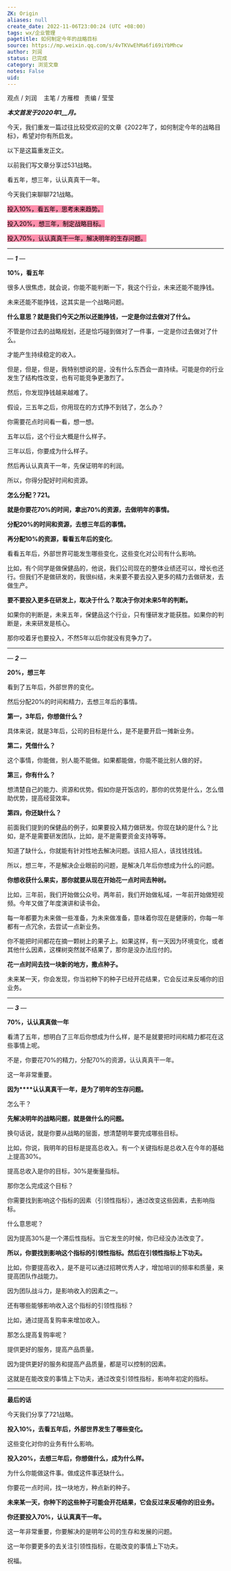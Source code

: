 ```yaml
---
ZK: Origin
aliases: null
create_date: 2022-11-06T23:00:24 (UTC +08:00)
tags: wx/企业管理
pagetitle: 如何制定今年的战略目标
source: https://mp.weixin.qq.com/s/4vTKVwEhMa6fi69iYbMhcw
author: 刘润
status: 已完成
category: 浏览文章
notes: False
uid: 
---
```


观点 / 刘润    主笔 / 方雁橙   责编 / 莹莹

_**_本文首发于2020年1__月。_**_

今天，我们重发一篇过往比较受欢迎的文章《2022年了，如何制定今年的战略目标》，希望对你有所启发。

以下是这篇重发正文。

以前我们写文章分享过531战略。

看五年，想三年，认认真真干一年。

今天我们来聊聊721战略。

<mark style="background: #FF5582A6;">投入10%，看五年，思考未来趋势。</mark>

<mark style="background: #FF5582A6;">投入20%，想三年，制定战略目标。</mark>

<mark style="background: #FF5582A6;">投入70%，认认真真干一年，解决明年的生存问题。</mark>

___

_—_ _****1****_ _—_  

**10%，看五年**

很多人很焦虑，就会说，你能不能判断一下，我这个行业，未来还能不能挣钱。

未来还能不能挣钱，这其实是一个战略问题。

**什么意思？就是我们今天之所以还能挣钱，一定是你过去做对了什么。**

不管是你过去的战略规划，还是恰巧碰到做对了一件事，一定是你过去做对了什么。

才能产生持续稳定的收入。

但是，但是，但是，我特别想说的是，没有什么东西会一直持续。可能是你的行业发生了结构性改变，也有可能竞争更激烈了。

然后，你发现挣钱越来越难了。

假设，三五年之后，你用现在的方式挣不到钱了，怎么办？

你需要花点时间看一看，想一想。

五年以后，这个行业大概是什么样子。

三年以后，你要成为什么样子。

然后再认认真真干一年，先保证明年的利润。

所以，你得分配好时间和资源。

**怎么分配？721。**

**就是你要花70%的时间，拿出70%的资源，去做明年的事情。**

**分配20%的时间和资源，去想三年后的事情。**

**再分配10%的资源，看看五年后的变化**。

看看五年后，外部世界可能发生哪些变化，这些变化对公司有什么影响。

比如，有个同学是做保健品的，他说，我们公司现在的整体业绩还可以，增长也还行。但我们不是做研发的，我很纠结，未来要不要去投入更多的精力去做研发，去做生产。

**要不要投入更多在研发上，取决于什么？取决于你对未来5年的判断。**

如果你的判断是，未来五年，保健品这个行业，只有懂研发才能获胜。如果你的判断是，未来研发是核心。

那你咬着牙也要投入，不然5年以后你就没有竞争力了。  

___

_—_ _****2****_ _—_

**20%，想三年**

看到了五年后，外部世界的变化。

然后分配20%的时间和精力，去想三年后的事情。

**第一，3年后，你想做什么？**

具体来说，就是3年后，公司的目标是什么，是不是要开启一摊新业务。

**第二，凭借什么？**

这个事情，你能做，别人能不能做。如果都能做，你能不能比别人做的好。

**第三，你有什么？**

想清楚自己的能力、资源和优势。假如你是开饭店的，那你的优势是什么，怎么借助优势，提高经营效率。

**第四，你还缺什么？**

前面我们提到的保健品的例子，如果要投入精力做研发。你现在缺的是什么？比如，是不是需要研发团队，比如，是不是需要资金支持等等。

知道了缺什么，你就能有针对性地去解决问题。该招人招人，该找钱找钱。

所以，想三年，不是解决企业眼前的问题，是解决几年后你想成为什么的问题。

**你想收获什么果实，那你就要从现在开始花一点时间去种树。**

比如，三年前，我们开始做公众号。两年前，我们开始做私域，一年前开始做短视频。今年又做了年度演讲和读书会。

每一年都要为未来做一些准备，为未来做准备，意味着你现在是健康的，你每一年都有一点冗余，去尝试一点新业务。

你不能把时间都花在摘一颗树上的果子上。如果这样，有一天因为环境变化，或者其他什么因素，这棵树突然就不结果了，那你是没办法应付的。

**花一点时间去找一块新的地方，撒点种子。**

未来某一天，你会发现，你当初种下的种子已经开花结果，它会反过来反哺你的旧业务。  

___

_—_ _****3****_ _—_  

**70%，认认真真做一年**

看清了五年，想明白了三年后你想成为什么样，是不是就要把时间和精力都花在这些事情上呢。

不是，你要花70%的精力，分配70%的资源，认认真真干一年。

这一年非常重要。

**因为****认认真真干一年，是为了明年的生存问题。**

怎么干？

**先解决明年的战略问题，就是做什么的问题。**

换句话说，就是你要从战略的层面，想清楚明年要完成哪些目标。

比如，你说，我明年的目标是提高总收入。有一个关键指标是总收入在今年的基础上提高30%。

提高总收入是你的目标，30%是衡量指标。

那你怎么完成这个目标？

你需要找到影响这个指标的因素（引领性指标），通过改变这些因素，去影响指标。

什么意思呢？

因为提高30%是一个滞后性指标。当它发生的时候，你已经没办法改变了。

**所以，你要找到影响这个指标的引领性指标。然后在引领性指标上下功夫。**

比如，你要提高收入，是不是可以通过招聘优秀人才，增加培训的频率和质量，来提高团队作战能力。

因为团队战斗力，是影响收入的因素之一。

还有哪些能够影响收入这个指标的引领性指标？

比如，通过提高复购率来增加收入。

那怎么提高复购率呢？

提供更好的服务，提高产品质量。

因为提供更好的服务和提高产品质量，都是可以控制的因素。

这就是在能改变的事情上下功夫，通过改变引领性指标，影响年初定的指标。  

___

**最后的话**

今天我们分享了721战略。

**投入10%，去看五年后，外部世界发生了哪些变化。**

这些变化对你的业务有什么影响。

**投入20%，去想三年后，你想做什么，成为什么样。**

为什么你能做这件事。做成这件事还缺什么。

你要花一点时间，找一块地方，种点新的种子。

**未来某一天，你种下的这些种子可能会开花结果，它会反过来反哺你的旧业务。**

**你还要投入70%，认认真真干一年。**

这一年非常重要，你要解决的是明年公司的生存和发展的问题。

这一年你要更多的去关注引领性指标，在能改变的事情上下功夫。

祝福。

